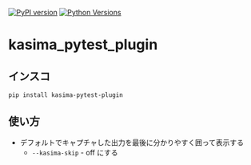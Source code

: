 [![PyPI version](https://badge.fury.io/py/kasima-pytest-plugin.svg)](https://badge.fury.io/py/kasima-pytest-plugin)
[![Python Versions](https://img.shields.io/pypi/pyversions/kasima-pytest-plugin.svg)](https://pypi.org/project/kasima-pytest-plugin)

# kasima_pytest_plugin

## インスコ

```
pip install kasima-pytest-plugin
```

## 使い方

- デフォルトでキャプチャした出力を最後に分かりやすく囲って表示する
  - `--kasima-skip` - off にする
